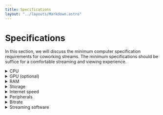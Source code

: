 ```yaml
---
title: Specifications
layout: "../layouts/Markdown.astro"
---
```


<!--
    https://help.twitch.tv/s/article/broadcasting-guidelines?language=en_US
    https://third-stinger-20a.notion.site/A-Coworking-Streamer-Cheat-Sheet-01ee1e5ff006410d84c339069ea6546c
-->

# Specifications

In this section, we will discuss the minimum computer specification requirements for coworking streams. The minimum specifications should be suffice for a comfortable streaming and viewing experience.

<details>
<summary>CPU</summary>

The CPU (Central Processing Unit) is the brain of the computer. The better the CPU, the faster the computer can process data and instructions.

**The ideal CPU for streaming**: A quad-core processor, preferably with a clock speed of 3.0 GHz or higher, such as an Intel Core i5 or AMD Ryzen 5.

</details>

<details>
<summary>GPU (optional)</summary>

The GPU (Graphics Processing Unit) is the component that renders images on the screen. The better the GPU, the better the image quality and the higher the frame rate. A dedicated GPU is not required for streaming, but it is recommended for a better viewing experience.

**The ideal GPU for streaming**: A dedicated graphics card with at least 4GB of VRAM, such as an NVIDIA GeForce GTX 1050 or AMD Radeon RX 560.

</details>

<details>
<summary>RAM</summary>

RAM (Random Access Memory) is the component that stores data and instructions for the CPU to process. The more RAM a computer has, the better it is at multitasking.

**The ideal RAM for streaming**: At least 8GB of RAM, preferably 16GB or more.

</details>

<details>
<summary>Storage</summary>

Storage is the component that stores data and instructions for the CPU to process. The more storage a computer has, the more data and instructions it can store at once.

**The ideal storage for streaming**: At least 256GB of SSD storage, preferably 512GB or more.

</details>

<details>
<summary>Internet speed</summary>

The better the internet connection, the better the streaming experience. You can check your internet speed at <a href="https://www.speedtest.net" target="_blank" class="underline hover:text-blue-400">speedtest.net</a>.

**The ideal internet for streaming**: At least 5 Mbps upload speed, preferably 10 Mbps or more.

</details>

<details>

<summary>Peripherals</summary>

Peripherals are the components that connect to the computer to provide additional functionality.

**The ideal peripherals for streaming**: A webcam, a microphone, and a headset.

</details>

<details>

<summary>Bitrate</summary>

There are some online calculators you can use to determine the ideal bitrate based off your computer specs and preferred output (screen resolution, frames per second)

Check out this <a href="https://www.reddit.com/r/Twitch/comments/2dz7ru/bitrates_resolutions_and_quality/" target="_blank" class="underline hover:text-blue-400">in depth guide from Reddit</a> to learn more!

</details>

<details>

<summary>Streaming software</summary>

There are many streaming software options available, but the most popular one is <a href="https://obsproject.com/" target="_blank" class="underline">OBS Studio</a>, although some Apple users may prefer using <a href="https://www.twitch.tv/broadcast/studio/registration" target="_blank" class="underline">Twitch Studio</a>. Both are free to use!

</details>